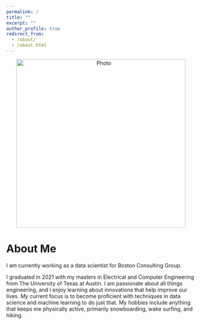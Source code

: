 ```yaml
---
permalink: /
title: ""
excerpt: ""
author_profile: true
redirect_from:
  - /about/
  - /about.html
---
```

<p align="center">
  <img src="https://jareducherek.github.io/files/img_2019_spain_landscape.jpg?raw=true" alt="Photo" style="width: 450px;"/>
</p>

# About Me
I am currently working as a data scientist for Boston Consulting Group.

I graduated in 2021 with my masters in Electrical and Computer Engineering from The University of Texas at Austin.
I am passionate about all things engineering, and I enjoy learning about innovations that help improve our lives.
My current focus is to become proficient with techniques in data science and machine learning to do just that.
My hobbies include anything that keeps me physically active, primarily snowboarding, wake surfing, and hiking.





